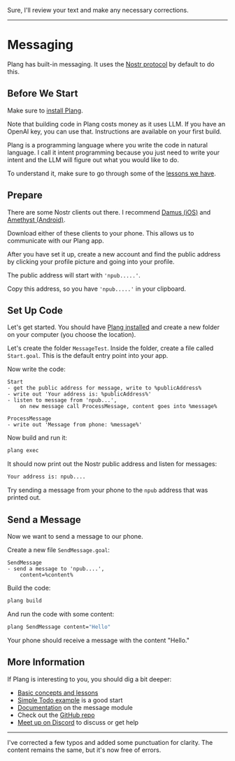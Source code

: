 Sure, I'll review your text and make any necessary corrections.

---

# Messaging

Plang has built-in messaging. It uses the [Nostr protocol](https://nostr.com/) by default to do this.

## Before We Start

Make sure to [install Plang](https://github.com/PLangHQ/plang/blob/main/Documentation/Install.md).

Note that building code in Plang costs money as it uses LLM. If you have an OpenAI key, you can use that. Instructions are available on your first build.

Plang is a programming language where you write the code in natural language. I call it intent programming because you just need to write your intent and the LLM will figure out what you would like to do.

To understand it, make sure to go through some of the [lessons we have](https://github.com/PLangHQ/plang/blob/main/Documentation/blogs/Lesson%202.md).

## Prepare

There are some Nostr clients out there. I recommend [Damus (iOS)](https://apps.apple.com/us/app/damus/id1628663131) and [Amethyst (Android)](https://play.google.com/store/apps/details?id=com.vitorpamplona.amethyst&hl=en).

Download either of these clients to your phone. This allows us to communicate with our Plang app.

After you have set it up, create a new account and find the public address by clicking your profile picture and going into your profile.

The public address will start with `'npub.....'`.

Copy this address, so you have `'npub.....'` in your clipboard.

## Set Up Code

Let's get started. You should have [Plang installed](https://github.com/PLangHQ/plang/blob/main/Documentation/Install.md) and create a new folder on your computer (you choose the location).

Let's create the folder `MessageTest`. Inside the folder, create a file called `Start.goal`. This is the default entry point into your app.

Now write the code:

```plang
Start
- get the public address for message, write to %publicAddress%
- write out 'Your address is: %publicAddress%'
- listen to message from 'npub...', 
    on new message call ProcessMessage, content goes into %message%

ProcessMessage
- write out 'Message from phone: %message%'
```

Now build and run it:

```bash
plang exec
```

It should now print out the Nostr public address and listen for messages:

```bash
Your address is: npub....
```

Try sending a message from your phone to the `npub` address that was printed out.

## Send a Message

Now we want to send a message to our phone.

Create a new file `SendMessage.goal`:

```plang
SendMessage
- send a message to 'npub....',
    content=%content%
```

Build the code:

```bash
plang build
```

And run the code with some content:

```bash
plang SendMessage content="Hello"
```

Your phone should receive a message with the content "Hello."

## More Information

If Plang is interesting to you, you should dig a bit deeper:

* [Basic concepts and lessons](https://github.com/PLangHQ/plang/blob/main/Documentation/blogs/Lesson%202.md)
* [Simple Todo example](https://github.com/PLangHQ/plang/blob/main/Documentation/Todo_webservice.md) is a good start
* [Documentation](https://github.com/PLangHQ/plang/blob/main/Documentation/modules/PLang.Modules.MessageModule.md) on the message module
* Check out the [GitHub repo](https://github.com/PLangHQ/)
* [Meet up on Discord](https://discord.gg/A8kYUymsDD) to discuss or get help

---

I've corrected a few typos and added some punctuation for clarity. The content remains the same, but it's now free of errors.